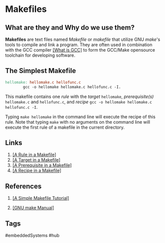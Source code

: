 # Makefiles

## What are they and Why do we use them?
**Makefiles** are text files named *Makefile* or *makefile* that utilize GNU *make*'s tools to compile and link a program. They are often used in combination with the GCC compiler [\[What is GCC\]](../202110191739) to form the GCC/Make opensource toolchain for developing software.  

## The Simplest Makefile
```mk
hellomake: hellomake.c hellofunc.c
		gcc -o hellomake hellomake.c hellofunc.c -I.
```

This makefile contains one *rule* with the *target* `hellomake`, *prerequisite(s)* `hellomake.c` and `hellofunc.c`, and *recipe* `gcc -o hellomake hellomake.c hellofunc.c -I`.

  
Typing `make hellomake` in the command line will execute the recipe of this rule. Note that typing `make` with no arguments on the command line will execute the first rule of a makefile in the current directory.  


## Links
1. [\[A Rule in a Makefile\]](../202110182258)  
2. [\[A Target in a Makefile\]](../202110182306)  
3. [\[A Prerequisite in a Makefile\]](../202110182309)  
4. [\[A Recipe in a Makefile\]](../202110182310)  

## References
1. [\[A Simple Makefile Tutorial\]](https://www.cs.colby.edu/maxwell/courses/tutorials/maketutor/)

2. [\[GNU make Manual\]](https://www.gnu.org/software/make/manual/html_node/index.html#SEC_Contents)

## Tags
#embeddedSystems #hub
